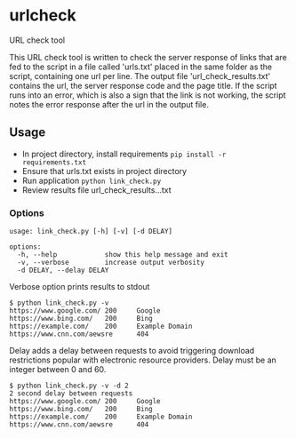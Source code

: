 # urlcheck
URL check tool

This URL check tool is written to check the server response of links that are fed to the script in a file called 'urls.txt' placed in the same folder as the script, containing one url per line.
The output file 'url_check_results.txt' contains the url, the server response code and the page title.
If the script runs into an error, which is also a sign that the link is not working, the script notes the error response after the url in the output file.

## Usage

* In project directory, install requirements `pip install -r requirements.txt`
* Ensure that urls.txt exists in project directory
* Run application `python link_check.py`
* Review results file url_check_results...txt

### Options

```$ python link_check.py -h
usage: link_check.py [-h] [-v] [-d DELAY]

options:
  -h, --help            show this help message and exit
  -v, --verbose         increase output verbosity
  -d DELAY, --delay DELAY

```
Verbose option prints results to stdout
```
$ python link_check.py -v
https://www.google.com/ 200     Google
https://www.bing.com/   200     Bing
https://example.com/    200     Example Domain
https://www.cnn.com/aewsre      404
```

Delay adds a delay between requests to avoid triggering download restrictions popular with
electronic resource providers.  Delay must be an integer between 0 and 60.

```
$ python link_check.py -v -d 2
2 second delay between requests
https://www.google.com/ 200     Google
https://www.bing.com/   200     Bing
https://example.com/    200     Example Domain
https://www.cnn.com/aewsre      404
```
